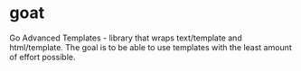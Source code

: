 goat
====

Go Advanced Templates - library that wraps text/template and html/template. The goal is to be able to use templates with the least amount of effort possible.
